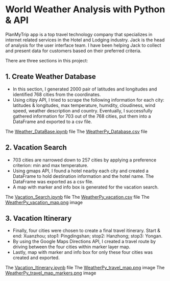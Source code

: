 # World Weather Analysis with Python & API

PlanMyTrip app is a top travel technology company that specializes in internet related services in the Hotel and Lodging industry. Jack is the head of analysis for the user interface team. I have been helping Jack to collect and present data for customers based on their preferred criteria. 

There are three sections in this project:

## 1.	Create Weather Database
-	 In this section, I generated 2000 pair of latitudes and longitudes and identified 768 cities from the coordinates.
-	 Using citipy API, I tried to scrape the following information for each city: latitudes & longitudes, max temperature, humidity, cloudiness, wind speed, weather description and country. Eventually, I successfully gathered information for 703 out of the 768 cities, put them into a DataFrame and exported to a csv file.

The [Weather_DataBase.ipynb](https://github.com/weihaolun/world-weather-analysis/blob/a8e09f4cd1b3d400c020d4bb94238d93a755e377/Weather_Database/Weather_Database.ipynb) file
The [WeatherPy_Database.csv](https://github.com/weihaolun/world-weather-analysis/blob/a8e09f4cd1b3d400c020d4bb94238d93a755e377/Weather_Database/WeatherPy_Database.csv) file


## 2.	Vacation Search
-	 703 cities are narrowed down to 257 cities by applying a preference criterion: min and max temperature. 
-	 Using gmaps API, I found a hotel nearby each city and created a DataFrame to hold destination information and the hotel name. The DataFrame was exported as a csv file.
-	 A map with marker and info box is generated for the vacation search. 

The [Vacation_Search.ipynb](https://github.com/weihaolun/world-weather-analysis/blob/a8e09f4cd1b3d400c020d4bb94238d93a755e377/Vacation_Search/Vacation_Search.ipynb) file
The [WeatherPy_vacation.csv](https://github.com/weihaolun/world-weather-analysis/blob/a8e09f4cd1b3d400c020d4bb94238d93a755e377/Vacation_Search/WeatherPy_vacation.csv) file
The [WeatherPy_vacation_map.png](https://github.com/weihaolun/world-weather-analysis/blob/a8e09f4cd1b3d400c020d4bb94238d93a755e377/Vacation_Search/WeatherPy_vacation_map.png) image


## 3.	Vacation Itinerary
-	 Finally, four cities were chosen to create a final travel itinerary. Start & end: Xuanzhou; stop1: Pingdingshan; stop2: Hanzhong; stop3: Yongan.
-	 By using the Google Maps Directions API, I created a travel route by driving between the four cities within marker layer map.
-	 Lastly, map with marker and info box for only these four cities was created and exported.

The [Vacation_Itinerary.ipynb](https://github.com/weihaolun/world-weather-analysis/blob/a8e09f4cd1b3d400c020d4bb94238d93a755e377/Vacation_Itinerary/Vacation_Itinerary.ipynb) file
The [WeatherPy_travel_map.png](https://github.com/weihaolun/world-weather-analysis/blob/a8e09f4cd1b3d400c020d4bb94238d93a755e377/Vacation_Itinerary/WeatherPy_travel_map.png) image
The [WeatherPy_travel_map_markers.png](https://github.com/weihaolun/world-weather-analysis/blob/a8e09f4cd1b3d400c020d4bb94238d93a755e377/Vacation_Itinerary/WeatherPy_travel_map_markers.png) image

